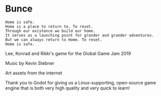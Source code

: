 # Bunce

    Home is safe.
    Home is a place to return to. To reset.
    Through our existence we build our home.
    It serves as a launching point for grander and grander adventures.
    But we can always return to Home. To reset.
    Home is safe.

Lee, Konrad and Rikki's game for the Global Game Jam 2019

Music by Kevin Stebner

Art assets from the internet

Thank you to Godot for giving us a Linux-supporting, open-source game engine that is both very high quality and very quick to learn!
